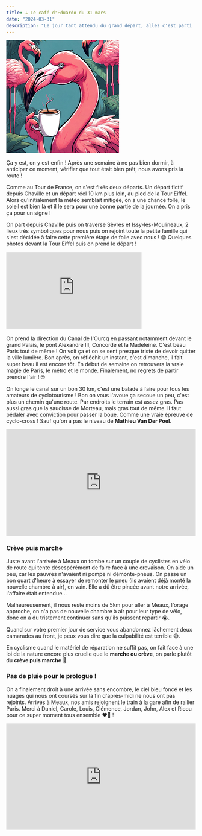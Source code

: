 ```yaml
---
title: ☕ Le café d'Eduardo du 31 mars
date: "2024-03-31"
description: "Le jour tant attendu du grand départ, allez c'est parti ! Une journée au top avec les amis et la météo en prime."
---
```


![Café d'Eduardo](../cafe_eduardo.png)

Ça y est, on y est enfin ! Après une semaine à ne pas bien dormir, à anticiper ce moment, vérifier que tout était bien prêt, nous avons pris la route !

Comme au Tour de France, on s'est fixés deux départs. Un départ fictif depuis Chaville et un départ réel 10 km plus loin, au pied de la Tour Eiffel. Alors qu'initialement la météo semblait mitigée, on a une chance folle, le soleil est bien là et il le sera pour une bonne partie de la journée. On a pris ça pour un signe !

On part depuis Chaville puis on traverse Sèvres et Issy-les-Moulineaux, 2 lieux très symboliques pour nous puis on rejoint toute la petite famille qui s'est décidée à faire cette première étape de folie avec nous ! 😀 Quelques photos devant la Tour Eiffel puis on prend le départ !

<iframe width="360" height="202.5" src="https://www.youtube-nocookie.com/embed/1IOL-VT-WnE?si=3Xsp0pVMTYNkiHev&start=70" title="YouTube video player" frameborder="0" allow="accelerometer; autoplay; clipboard-write; encrypted-media; gyroscope; picture-in-picture; web-share"></iframe>

On prend la direction du Canal de l'Ourcq en passant notamment devant le grand Palais, le pont Alexandre III, Concorde et la Madeleine. C'est beau Paris tout de même ! On voit ça et on se sent presque triste de devoir quitter la ville lumière. Bon après, on réfléchit un instant, c'est dimanche, il fait super beau il est encore tôt. En début de semaine on retrouvera la vraie magie de Paris, le métro et le monde. Finalement, no regrets de partir prendre l'air ! 🤓

On longe le canal sur un bon 30 km, c'est une balade à faire pour tous les amateurs de cyclotourisme ! Bon on vous l'avoue ça secoue un peu, c'est plus un chemin qu'une route. Par endroits le terrain est assez gras. Pas aussi gras que la saucisse de Morteau, mais gras tout de même. Il faut pédaler avec conviction pour passer la boue. Comme une vraie épreuve de cyclo-cross ! Sauf qu'on a pas le niveau de **Mathieu Van Der Poel**.

<div style="width: 100%; height: 0; position: relative; padding-bottom: 56%;"><iframe src="https://giphy.com/embed/VHek5TvnxgoWUiIeJn" style="top: 0; left: 0; width: 100%; height: 100%; position: absolute; border: 0;" allowfullscreen scrolling="no" allow="encrypted-media;" class="giphy-embed"></iframe></div>

### Crève puis marche
Juste avant l'arrivée à Meaux on tombe sur un couple de cyclistes en vélo de route qui tente désespérément de faire face à une crevaison. On aide un peu, car les pauvres n'avaient ni pompe ni démonte-pneus. On passe un bon quart d'heure à essayer de remonter le pneu (ils avaient déjà monté la nouvelle chambre à air), en vain. Elle a dû être pincée avant notre arrivée, l'affaire était entendue...

Malheureusement, il nous reste moins de 5km pour aller à Meaux, l'orage approche, on n'a pas de nouvelle chambre à air pour leur type de vélo, donc on a du tristement continuer sans qu'ils puissent repartir 😭.

Quand sur votre premier jour de service vous abandonnez lâchement deux camarades au front, je peux vous dire que la culpabilité est terrible 😅.

En cyclisme quand le matériel de réparation ne suffit pas, on fait face à une loi de la nature encore plus cruelle que le **marche ou crève**, on parle plutôt du **crève puis marche** 🫣.

### Pas de pluie pour le prologue !

On a finalement droit à une arrivée sans encombre, le ciel bleu foncé et les nuages qui nous ont coursés sur la fin d'après-midi ne nous ont pas rejoints. Arrivés à Meaux, nos amis rejoignent le train à la gare afin de rallier Paris. Merci à Daniel, Carole, Louis, Clémence, Jordan, John, Alex et Ricou pour ce super moment tous ensemble ❤️🤩 ! 

<div style="width: 100%; height: 0; position: relative; padding-bottom: 56%;"><iframe src="https://giphy.com/embed/E8b8dWfw67rnq" style="top: 0; left: 0; width: 100%; height: 100%; position: absolute; border: 0;" allowfullscreen scrolling="no" allow="encrypted-media;" class="giphy-embed"></iframe></div>